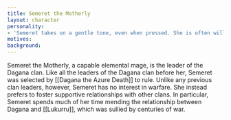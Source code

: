 ```yaml
---
title: Semeret the Motherly
layout: character
personality:
- 'Semeret takes on a gentle tone, even when pressed. She is often willing to compromise and is nearly incapable of lying, qualities which make some doubt Dagana''s wisdom in selecting her to lead. Nonetheless, she holds the clan''s survival and success in the highest regard and makes many personal sacrifices for the greater good.'
motives:
background:
---
```


Semeret the Motherly, a capable elemental mage, is the leader of the Dagana clan. Like all the leaders of the Dagana clan before her, Semeret was selected by [[Dagana the Azure Death]] to rule. Unlike any previous clan leaders, however, Semeret has no interest in warfare. She instead prefers to foster supportive relationships with other clans. In particular, Semeret spends much of her time mending the relationship between Dagana and [[Lukurru]], which was sullied by centuries of war.
